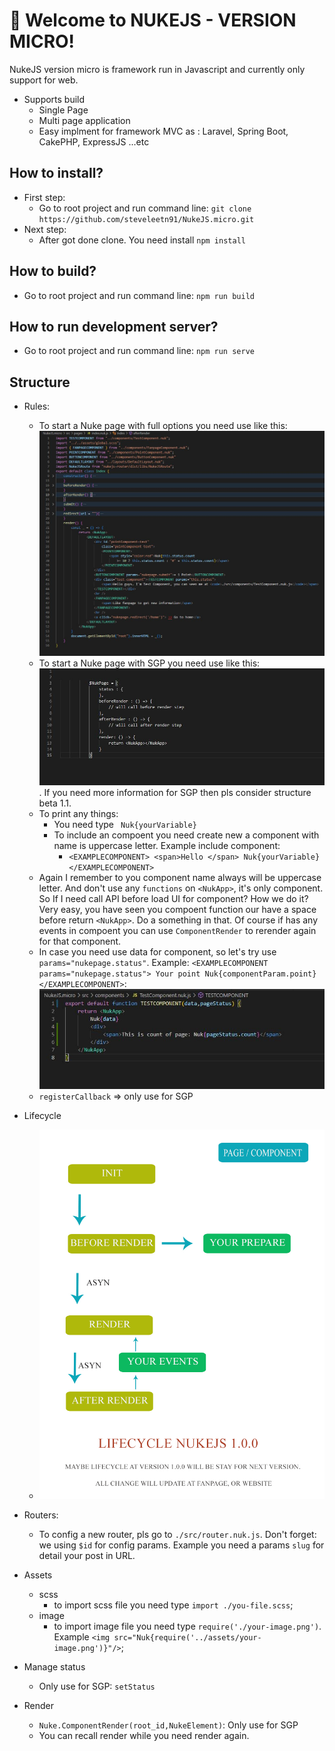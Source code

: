# 🚀 Welcome to NUKEJS - VERSION MICRO!

NukeJS version micro is framework run in Javascript and currently only support for web. 

-   Supports build 
    + Single Page
    + Multi page application
    + Easy implment for framework MVC as : Laravel, Spring Boot, CakePHP, ExpressJS ...etc

## How to install? 

- First step: 
    - Go to root project and run command line: `git clone https://github.com/steveleetn91/NukeJS.micro.git`
- Next step:    
    - After got done clone. You need install `npm install`

## How to build? 
- Go to root project and run command line: `npm run build`
## How to run development server? 
- Go to root project and run command line: `npm run serve`
## Structure 

- Rules:
    - To start a Nuke page with full options you need use like this:
        ![image description](page-full.JPG)
    - To start a Nuke page with SGP you need use like this:
        ![image description](page.JPG). 
        If you need more information for SGP then pls consider structure beta 1.1.
    - To print any things:
        - You need type ` Nuk{yourVariable}`
        - To include an compoent you need create new a component with name is uppercase letter. Example include component:
            - ` <EXAMPLECOMPONENT> <span>Hello </span> Nuk{yourVariable} </EXAMPLECOMPONENT> `
    - Again I remember to you component name always will be uppercase letter. And don't use any `functions` on `<NukApp>`, it's only component. So If I need call API before load UI for component? How we do it? Very easy, you have seen you compoent function our have a space before return `<NukApp>`. Do a something in that. Of course if has any events in compoent you can use `ComponentRender` to rerender again for that component.
    - In case you need use data for component, so let's try use ` params="nukepage.status" `. Example: `<EXAMPLECOMPONENT params="nukepage.status"> Your point Nuk{componentParam.point} </EXAMPLECOMPONENT>`:
        ![image description](cpn.JPG)
    - `registerCallback` => only use for SGP 
- Lifecycle 
    - ![image description](nukeJS-lifecycle.jpg)

- Routers:
    - To config a new router, pls go to `./src/router.nuk.js`. Don't forget: we using `$id` for config params. Example you need a params `slug` for detail your post in URL.

- Assets
    - scss 
        - to import scss file you need type `import ./you-file.scss`;
    - image 
        - to import image file you need type `require('./your-image.png')`. Example `<img src="Nuk{require('../assets/your-image.png')}"/>`;

- Manage status
    - Only use for SGP: `setStatus`
- Render 
    - `Nuke.ComponentRender(root_id,NukeElement)`: Only use for SGP
    - You can recall render while you need render again.
    